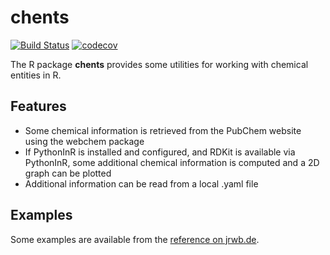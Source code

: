 # chents

[![Build Status](https://travis-ci.com/jranke/chents.svg?branch=master)](https://travis-ci.com/jranke/chents)
[![codecov](https://codecov.io/github/jranke/chents/branch/master/graphs/badge.svg)](https://codecov.io/github/jranke/chents) 

The R package **chents** provides some utilities for working with chemical 
entities in R.

## Features

- Some chemical information is retrieved from the PubChem website using the webchem 
package
- If PythonInR is installed and configured, and RDKit is available via
PythonInR, some additional chemical information is computed and a 2D graph can
be plotted
- Additional information can be read from a local .yaml file

## Examples

Some examples are available from the 
[reference on jrwb.de](http://pkgdown.jrwb.de/chents/reference).

